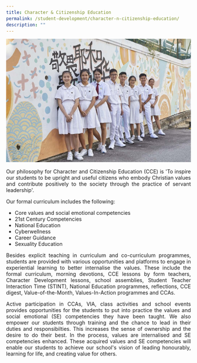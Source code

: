 ```yaml
---
title: Character & Citizenship Education
permalink: /student-development/character-n-citizenship-education/
description: ""
---
```


![](/images/Student%20Development/CCE/CCE.jpg)

<p align="justify">
Our philosophy for Character and Citizenship Education (CCE) is 'To inspire our students to be upright and useful citizens who embody Christian values and contribute positively to the society through the practice of servant leadership'.</p>

Our formal curriculum includes the following:
* Core values and social emotional competencies<br>
* 21st Century Competencies<br>
* National Education<br>
* Cyberwellness<br>
* Career Guidance<br>
* Sexuality Education<br>

<p align="justify">
Besides explicit teaching in curriculum and co-curriculum programmes, students are provided with various opportunities and platforms to engage in experiential learning to better internalise the values. These include the formal curriculum, morning devotions, CCE lessons by form teachers, Character Development lessons, school assemblies, Student Teacher Interaction Time (STINT), National Education programmes, reflections, CCE digest, Value-of-the-Month, Values-In-Action programmes and CCAs.</p>

<p align="justify">
Active participation in CCAs, VIA, class activities and school events provides opportunities for the students to put into practice the values and social emotional (SE) competencies they have been taught. 
We also empower our students through training and the chance to lead in their duties and responsibilties. This increases the sense of ownership and the desire to do their best. In the process, values are internalised and SE competencies enhanced.
These acquired values and SE competencies will enable our students to achieve our school's vision of leading honourably, learning for life, and creating value for others.</p>